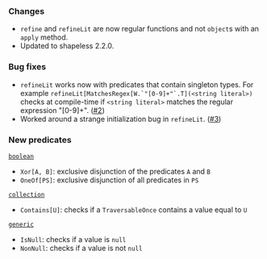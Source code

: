 ### Changes

* `refine` and `refineLit` are now regular functions and not `object`s
  with an `apply` method.
* Updated to shapeless 2.2.0.

### Bug fixes

* `refineLit` works now with predicates that contain singleton types.
  For example ``refineLit[MatchesRegex[W.`"[0-9]+"`.T](<string literal>)``
  checks at compile-time if `<string literal>` matches the regular
  expression "[0-9]+". ([#2])
* Worked around a strange initialization bug in `refineLit`. ([#3])

### New predicates

[`boolean`](https://github.com/fthomas/refined/blob/v0.0.3/src/main/scala/eu/timepit/refined/boolean.scala)

* `Xor[A, B]`: exclusive disjunction of the predicates `A` and `B`
* `OneOf[PS]`: exclusive disjunction of all predicates in `PS`

[`collection`](https://github.com/fthomas/refined/blob/v0.0.3/src/main/scala/eu/timepit/refined/collection.scala)

* `Contains[U]`: checks if a `TraversableOnce` contains a value equal to `U`

[`generic`](https://github.com/fthomas/refined/blob/v0.0.3/src/main/scala/eu/timepit/refined/generic.scala)

* `IsNull`:  checks if a value is `null`
* `NonNull`: checks if a value is not `null`


[#2]: https://github.com/fthomas/refined/issues/2
[#3]: https://github.com/fthomas/refined/issues/3
